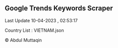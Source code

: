

## Google Trends Keywords Scraper 
 
Last Update 10-04-2023 , 02:53:17

Country List :
VIETNAM.json



© Abdul Muttaqin 
